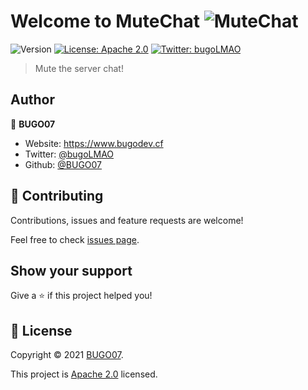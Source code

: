 # Welcome to MuteChat ![MuteChat](https://cdn.bugodev.cf/images/mutechat.png)
![Version](https://img.shields.io/badge/version-2.0-blue.svg?cacheSeconds=2592000)
[![License: Apache 2.0](https://img.shields.io/badge/License-Apache%202.0-yellow.svg)](https://www.apache.org/licenses/LICENSE-2.0)
[![Twitter: bugoLMAO](https://img.shields.io/twitter/follow/bugoLMAO.svg?style=social)](https://twitter.com/bugoLMAO)

> Mute the server chat!

## Author

👤 **BUGO07**

* Website: https://www.bugodev.cf
* Twitter: [@bugoLMAO](https://twitter.com/bugoLMAO)
* Github: [@BUGO07](https://github.com/BUGO07)

## 🤝 Contributing

Contributions, issues and feature requests are welcome!

Feel free to check [issues page](https://github.com/BUGO07/MuteChat/issues). 

## Show your support

Give a ⭐️ if this project helped you!


## 📝 License

Copyright © 2021 [BUGO07](https://github.com/BUGO07).

This project is [Apache 2.0](https://www.apache.org/licenses/LICENSE-2.0) licensed.
